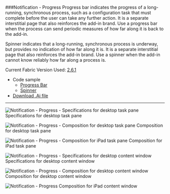 ###Notification - Progress
Progress bar indicates the progress of a long-running, synchronous process, such as a configuration task that must complete before the user can take any further action. It is a separate interstitial page that also reinforces the add-in brand. Use a progress bar when the process can send periodic measures of how far along it is back to the add-in.

Spinner indicates that a long-running, synchronous process is underway, but provides no indication of how far along it is. It is a separate interstitial page that also reinforces the add-in brand. Use a spinner when the add-in cannot know reliably how far along a process is.

Current Fabric Version Used: [2.6.1](https://github.com/OfficeDev/office-ui-fabric-core/releases/tag/2.6.1)

* Code sample
  * [Progress Bar](https://github.com/OfficeDev/Office-Add-in-UX-Design-Patterns-Code/tree/master/templates/notifications/progress-bar)
  * [Spinner](https://github.com/OfficeDev/Office-Add-in-UX-Design-Patterns-Code/tree/master/templates/notifications/spinner)
* [Download .Ai file](https://github.com/OfficeDev/Office-Add-in-UX-Design-Patterns/blob/master/Patterns/Source%20Files/Notification_progress.ai)

***

![Notification - Progress - Specifications for desktop task pane](https://raw.githubusercontent.com/OfficeDev/Office-Add-in-UX-Design-Patterns/master/Patterns/Assets/Notification_Progress/Notification_progress_Desktop%20Task%20Pane%20Callouts.png)
Specifications for desktop task pane 


![Notification - Progress - Composition for desktop task pane](https://raw.githubusercontent.com/OfficeDev/Office-Add-in-UX-Design-Patterns/master/Patterns/Assets/Notification_Progress/Notification_progress_Desktop%20Task%20Pane.png)
Composition for desktop task pane 


![Notification - Progress - Composition for iPad task pane](https://raw.githubusercontent.com/OfficeDev/Office-Add-in-UX-Design-Patterns/master/Patterns/Assets/Notification_Progress/Notification_progress_iPad%20Task%20Pane.png)
Composition for iPad task pane 


![Notification - Progress - Specifications for desktop content window](https://raw.githubusercontent.com/OfficeDev/Office-Add-in-UX-Design-Patterns/master/Patterns/Assets/Notification_Progress/Notification_progress_Desktop%20Content%20Window%20Callouts.png)
Specifications for desktop content window


![Notification - Progress - Composition for desktop content window](https://raw.githubusercontent.com/OfficeDev/Office-Add-in-UX-Design-Patterns/master/Patterns/Assets/Notification_Progress/Notification_progress_Desktop%20Content%20Window.png)
Composition for desktop content window


![Notification - Progress](https://raw.githubusercontent.com/OfficeDev/Office-Add-in-UX-Design-Patterns/master/Patterns/Assets/Notification_Progress/Notification_progress_iPad%20Content%20Window.png)
Composition for iPad content window

